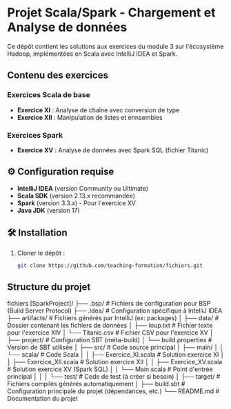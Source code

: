 # Projet Scala/Spark - Chargement et Analyse de données

Ce dépôt contient les solutions aux exercices du module 3 sur l'écosystème Hadoop, implémentées en Scala avec IntelliJ IDEA et Spark.

## Contenu des exercices

### Exercices Scala de base
- **Exercice XI** : Analyse de chaîne avec conversion de type
- **Exercice XII** : Manipulation de listes et ennsembles

### Exercices Spark
- **Exercice XV** : Analyse de données avec Spark SQL (fichier Titanic)

## ⚙️ Configuration requise

- **IntelliJ IDEA** (version Community ou Ultimate)
- **Scala SDK** (version 2.13.x recommandée)
- **Spark** (version 3.3.x) - Pour l'exercice XV
- **Java JDK** (version 17)

## 🛠 Installation

1. Cloner le dépôt :
   ```bash
   git clone https://github.com/teaching-formation/fichiers.git

## Structure du projet

fichiers [SparkProject]/
├── .bsp/                    # Fichiers de configuration pour BSP (Build Server Protocol)
├── .idea/                   # Configuration spécifique à IntelliJ IDEA
├── artifacts/               # Fichiers générés par IntelliJ (ex: packages)
│
├── data/                    # Dossier contenant les fichiers de données
│   ├── loup.txt             # Fichier texte pour l'exercice XIV
│   └── Titanic.csv          # Fichier CSV pour l'exercice XV
│
├── project/                 # Configuration SBT (méta-build)
│   └── build.properties     # Version de SBT utilisée
│
├── src/                     # Code source principal
│   ├── main/
│   │   └── scala/           # Code Scala
│   │       ├── Exercice_XI.scala    # Solution exercice XI
│   │       ├── Exercice_XII.scala   # Solution exercice XII
│   │       ├── Exercice_XV.scala    # Solution exercice XV (Spark SQL)
│   │       └── Main.scala          # Point d'entrée principal
│   │
│   └── test/                # Code de test (à créer si besoin)
│
├── target/                  # Fichiers compilés générés automatiquement
│
├── build.sbt                # Configuration principale du projet (dépendances, etc.)
└── README.md                # Documentation du projet

